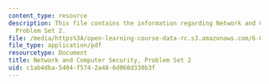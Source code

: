 ```yaml
---
content_type: resource
description: This file contains the information regarding Network and Computer Security,
  Problem Set 2.
file: /media/https%3A/open-learning-course-data-rc.s3.amazonaws.com/6-857-network-and-computer-security-spring-2014/c1ab4dba5404f5742a486d068d330b3f_MIT6_857S14_ps2.pdf
file_type: application/pdf
resourcetype: Document
title: Network and Computer Security, Problem Set 2
uid: c1ab4dba-5404-f574-2a48-6d068d330b3f
---
```

